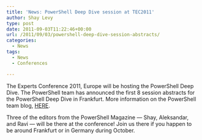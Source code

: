 ```yaml
---
title: 'News: PowerShell Deep Dive session at TEC2011'
author: Shay Levy
type: post
date: 2011-09-03T11:22:46+00:00
url: /2011/09/03/powershell-deep-dive-session-abstracts/
categories:
  - News
tags:
  - News
  - Conferences

---
```

The Experts Conference 2011, Europe will be hosting the PowerShell Deep Dive. The PowerShell team has announced the first 8 session abstracts for the PowerShell Deep Dive in Frankfurt. More information on the PowerShell team blog, [HERE][2].

Three of the editors from the PowerShell Magazine &#8212; Shay, Aleksandar, and Ravi &#8212; will be there at the conference! Join us there if you happen to be around Frankfurt or in Germany during October.

[1]: http://www.theexpertsconference.com/europe/2011/
[2]: http://blogs.msdn.com/b/powershell/archive/2011/09/01/8-abstracts-for-the-powershell-deep-dive-in-frankfurt.aspx